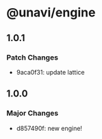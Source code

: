 # @unavi/engine

## 1.0.1

### Patch Changes

- 9aca0f31: update lattice

## 1.0.0

### Major Changes

- d857490f: new engine!
